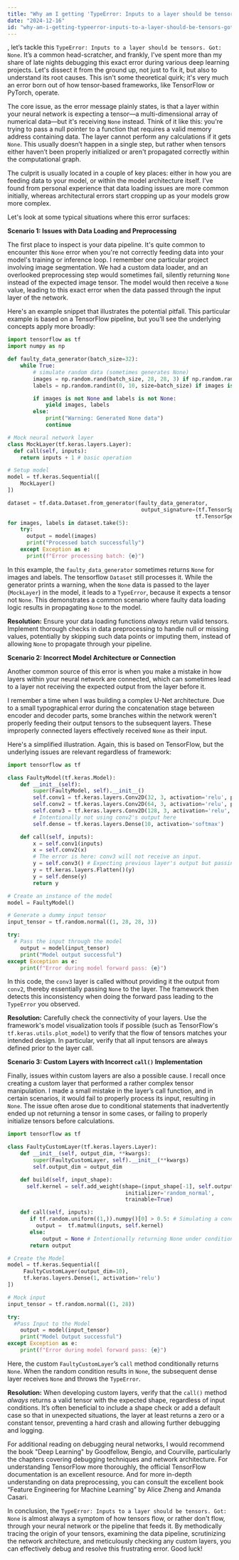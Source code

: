 ```yaml
---
title: "Why am I getting 'TypeError: Inputs to a layer should be tensors. Got: None'?"
date: "2024-12-16"
id: "why-am-i-getting-typeerror-inputs-to-a-layer-should-be-tensors-got-none"
---
```


, let’s tackle this `TypeError: Inputs to a layer should be tensors. Got: None`. It’s a common head-scratcher, and frankly, I've spent more than my share of late nights debugging this exact error during various deep learning projects. Let's dissect it from the ground up, not just to fix it, but also to understand its root causes. This isn't some theoretical quirk; it's very much an error born out of how tensor-based frameworks, like TensorFlow or PyTorch, operate.

The core issue, as the error message plainly states, is that a layer within your neural network is expecting a tensor—a multi-dimensional array of numerical data—but it's receiving `None` instead. Think of it like this: you're trying to pass a null pointer to a function that requires a valid memory address containing data. The layer cannot perform any calculations if it gets `None`. This usually doesn’t happen in a single step, but rather when tensors either haven’t been properly initialized or aren't propagated correctly within the computational graph.

The culprit is usually located in a couple of key places: either in how you are feeding data to your model, or within the model architecture itself. I've found from personal experience that data loading issues are more common initially, whereas architectural errors start cropping up as your models grow more complex.

Let's look at some typical situations where this error surfaces:

**Scenario 1: Issues with Data Loading and Preprocessing**

The first place to inspect is your data pipeline. It's quite common to encounter this `None` error when you're not correctly feeding data into your model's training or inference loop. I remember one particular project involving image segmentation. We had a custom data loader, and an overlooked preprocessing step would sometimes fail, silently returning `None` instead of the expected image tensor. The model would then receive a `None` value, leading to this exact error when the data passed through the input layer of the network.

Here's an example snippet that illustrates the potential pitfall. This particular example is based on a TensorFlow pipeline, but you’ll see the underlying concepts apply more broadly:

```python
import tensorflow as tf
import numpy as np

def faulty_data_generator(batch_size=32):
    while True:
        # simulate random data (sometimes generates None)
        images = np.random.rand(batch_size, 28, 28, 3) if np.random.rand() > 0.1 else None
        labels = np.random.randint(0, 10, size=batch_size) if images is not None else None

        if images is not None and labels is not None:
            yield images, labels
        else:
            print("Warning: Generated None data")
            continue

# Mock neural network layer
class MockLayer(tf.keras.layers.Layer):
  def call(self, inputs):
    return inputs + 1 # basic operation

# Setup model
model = tf.keras.Sequential([
    MockLayer()
])

dataset = tf.data.Dataset.from_generator(faulty_data_generator,
                                          output_signature=(tf.TensorSpec(shape=(None, 28, 28, 3), dtype=tf.float64),
                                                           tf.TensorSpec(shape=(None,), dtype=tf.int32)))
for images, labels in dataset.take(5):
    try:
      output = model(images)
      print("Processed batch successfully")
    except Exception as e:
      print(f"Error processing batch: {e}")
```

In this example, the `faulty_data_generator` sometimes returns `None` for images and labels. The tensorflow `Dataset` still processes it. While the generator prints a warning, when the `None` data is passed to the layer (`MockLayer`) in the model, it leads to a `TypeError`, because it expects a tensor not `None`. This demonstrates a common scenario where faulty data loading logic results in propagating `None` to the model.

**Resolution:** Ensure your data loading functions *always* return valid tensors. Implement thorough checks in data preprocessing to handle null or missing values, potentially by skipping such data points or imputing them, instead of allowing `None` to propagate through your pipeline.

**Scenario 2: Incorrect Model Architecture or Connection**

Another common source of this error is when you make a mistake in how layers within your neural network are connected, which can sometimes lead to a layer not receiving the expected output from the layer before it.

I remember a time when I was building a complex U-Net architecture. Due to a small typographical error during the concatenation stage between encoder and decoder parts, some branches within the network weren't properly feeding their output tensors to the subsequent layers. These improperly connected layers effectively received `None` as their input.

Here's a simplified illustration. Again, this is based on TensorFlow, but the underlying issues are relevant regardless of framework:

```python
import tensorflow as tf

class FaultyModel(tf.keras.Model):
    def __init__(self):
        super(FaultyModel, self).__init__()
        self.conv1 = tf.keras.layers.Conv2D(32, 3, activation='relu', padding='same')
        self.conv2 = tf.keras.layers.Conv2D(64, 3, activation='relu', padding='same')
        self.conv3 = tf.keras.layers.Conv2D(128, 3, activation='relu', padding='same')
        # Intentionally not using conv2's output here
        self.dense = tf.keras.layers.Dense(10, activation='softmax')

    def call(self, inputs):
        x = self.conv1(inputs)
        x = self.conv2(x)
        # The error is here: conv3 will not receive an input.
        y = self.conv3() # Expecting previous layer's output but passing nothing
        y = tf.keras.layers.Flatten()(y)
        y = self.dense(y)
        return y

# Create an instance of the model
model = FaultyModel()

# Generate a dummy input tensor
input_tensor = tf.random.normal((1, 28, 28, 3))

try:
  # Pass the input through the model
    output = model(input_tensor)
    print("Model output successful")
except Exception as e:
    print(f"Error during model forward pass: {e}")
```

In this code, the `conv3` layer is called without providing it the output from `conv2`, thereby essentially passing `None` to the layer. The framework then detects this inconsistency when doing the forward pass leading to the `TypeError` you observed.

**Resolution:** Carefully check the connectivity of your layers. Use the framework's model visualization tools if possible (such as TensorFlow's `tf.keras.utils.plot_model`) to verify that the flow of tensors matches your intended design. In particular, verify that all input tensors are always defined prior to the layer call.

**Scenario 3: Custom Layers with Incorrect `call()` Implementation**

Finally, issues within custom layers are also a possible cause. I recall once creating a custom layer that performed a rather complex tensor manipulation. I made a small mistake in the layer’s call function, and in certain scenarios, it would fail to properly process its input, resulting in `None`. The issue often arose due to conditional statements that inadvertently ended up not returning a tensor in some cases, or failing to properly initialize tensors before calculations.

```python
import tensorflow as tf

class FaultyCustomLayer(tf.keras.layers.Layer):
    def __init__(self, output_dim, **kwargs):
        super(FaultyCustomLayer, self).__init__(**kwargs)
        self.output_dim = output_dim

    def build(self, input_shape):
      self.kernel = self.add_weight(shape=(input_shape[-1], self.output_dim),
                                     initializer='random_normal',
                                     trainable=True)

    def call(self, inputs):
       if tf.random.uniform((1,)).numpy()[0] > 0.5: # Simulating a conditional operation
         output =  tf.matmul(inputs, self.kernel)
       else:
           output = None # Intentionally returning None under condition
       return output

# Create the Model
model = tf.keras.Sequential([
     FaultyCustomLayer(output_dim=10),
     tf.keras.layers.Dense(1, activation='relu')
])

# Mock input
input_tensor = tf.random.normal((1, 28))

try:
  #Pass Input to the Model
    output = model(input_tensor)
    print("Model Output successful")
except Exception as e:
    print(f"Error during model forward pass: {e}")
```

Here, the custom `FaultyCustomLayer`’s `call` method conditionally returns `None`. When the random condition results in `None`, the subsequent dense layer receives `None` and throws the `TypeError`.

**Resolution:** When developing custom layers, verify that the `call()` method *always* returns a valid tensor with the expected shape, regardless of input conditions. It’s often beneficial to include a shape check or add a default case so that in unexpected situations, the layer at least returns a zero or a constant tensor, preventing a hard crash and allowing further debugging and logging.

For additional reading on debugging neural networks, I would recommend the book "Deep Learning" by Goodfellow, Bengio, and Courville, particularly the chapters covering debugging techniques and network architecture. For understanding TensorFlow more thoroughly, the official TensorFlow documentation is an excellent resource. And for more in-depth understanding on data preprocessing, you can consult the excellent book “Feature Engineering for Machine Learning” by Alice Zheng and Amanda Casari.

In conclusion, the `TypeError: Inputs to a layer should be tensors. Got: None` is almost always a symptom of how tensors flow, or rather don't flow, through your neural network or the pipeline that feeds it. By methodically tracing the origin of your tensors, examining the data pipeline, scrutinizing the network architecture, and meticulously checking any custom layers, you can effectively debug and resolve this frustrating error. Good luck!
